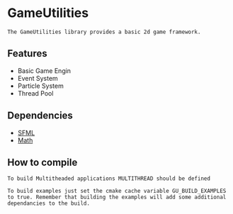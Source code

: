 # GameUtilities

    The GameUtilities library provides a basic 2d game framework.

## Features

- Basic Game Engin
- Event System
- Particle System
- Thread Pool

## Dependencies

- [SFML](https://www.sfml-dev.org/)
- [Math](https://github.com/Yanson32/Math)

## How to compile

	To build Multitheaded applications MULTITHREAD should be defined

    To build examples just set the cmake cache variable GU_BUILD_EXAMPLES to true. Remember that building the examples will add some additional dependancies to the build.
